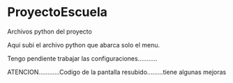 # ProyectoEscuela
Archivos python del proyecto

Aqui subi el archivo python que abarca solo el menu.

Tengo pendiente trabajar las configuraciones...........

ATENCION............Codigo de la pantalla resubido.........tiene algunas mejoras
